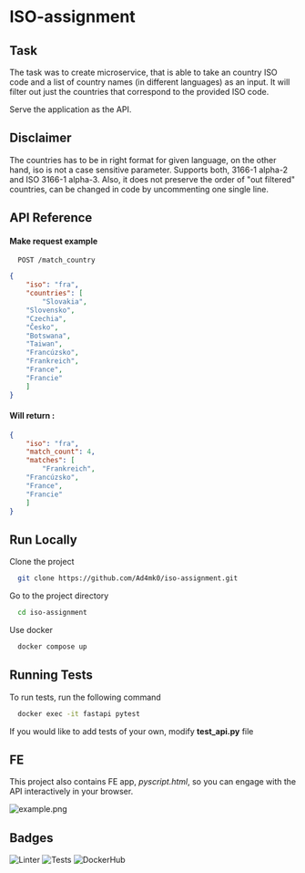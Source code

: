 
# ISO-assignment

## Task
The task was to create microservice, that is able to take an country ISO code and a list of country names (in different languages) as an input. It will filter out just the countries that correspond to the provided ISO code.

Serve the application as the API.


## Disclaimer
The countries has to be in right format for given language, on the other hand, iso is not a case sensitive parameter. Supports both, 3166-1 alpha-2 and ISO 3166-1 alpha-3. Also, it does not preserve the order of "out filtered" countries, can be changed in code by uncommenting one single line.
## API Reference

#### Make request example

```
  POST /match_country
```

```json
{
	"iso": "fra",
	"countries": [
		"Slovakia",
    "Slovensko", 
    "Czechia", 
    "Česko", 
    "Botswana", 
    "Taiwan", 
    "Francúzsko", 
    "Frankreich",
    "France", 
    "Francie"
	]
}
```

#### Will return :

```json
{
	"iso": "fra",
	"match_count": 4,
	"matches": [
		"Frankreich",
    "Francúzsko",
    "France",
    "Francie"
	]
}
```



## Run Locally

Clone the project

```bash
  git clone https://github.com/Ad4mk0/iso-assignment.git
```

Go to the project directory

```bash
  cd iso-assignment
```

Use docker

```bash
  docker compose up
```


## Running Tests

To run tests, run the following command

```bash
  docker exec -it fastapi pytest
```

If you would like to add tests of your own, modify **test_api.py** file


## FE

This project also contains FE app, *pyscript.html*, so you can engage with the API interactively in your browser.

![example.png](https://i.postimg.cc/zvGwxLQZ/example.png)
## Badges

![Linter](https://github.com/Ad4mk0/iso-assignment/actions/workflows/superlinter.yml/badge.svg)
![Tests](https://github.com/Ad4mk0/iso-assignment/actions/workflows/tests.yml/badge.svg)
![DockerHub](https://github.com/Ad4mk0/iso-assignment/actions/workflows/docker-image.yml/badge.svg)


